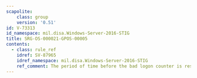 ```yaml
---
scapolite:
    class: group
    version: '0.51'
id: V-73313
id_namespace: mil.disa.Windows-Server-2016-STIG
title: SRG-OS-000021-GPOS-00005
contents:
  - class: rule_ref
    idref: SV-87965
    idref_namespace: mil.disa.Windows-Server-2016-STIG
    ref_comment: The period of time before the bad logon counter is reset mu ...
---
```


